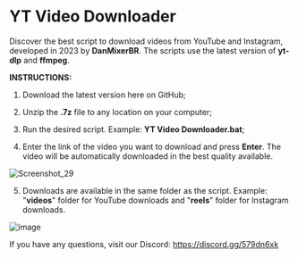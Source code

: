 ﻿# **YT Video Downloader**

Discover the best script to download videos from YouTube and Instagram, developed in 2023 by **DanMixerBR**. The scripts use the latest version of **yt-dlp** and **ffmpeg**.

**INSTRUCTIONS:**

1. Download the latest version here on GitHub;

2. Unzip the **.7z** file to any location on your computer;

3. Run the desired script. Example: **YT Video Downloader.bat**;

4. Enter the link of the video you want to download and press **Enter**. The video will be automatically downloaded in the best quality available.

![Screenshot_29](https://github.com/user-attachments/assets/08708010-a19c-466c-96eb-7f7cd61ade09)

5. Downloads are available in the same folder as the script. Example: "**videos**" folder for YouTube downloads and "**reels**" folder for Instagram downloads.

![image](https://github.com/user-attachments/assets/0cc51162-455a-4894-8398-26cbb5492b95)

If you have any questions, visit our Discord: https://discord.gg/579dn6xk
